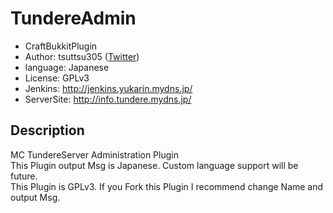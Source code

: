 TundereAdmin
============
* CraftBukkitPlugin
* Author: tsuttsu305 ([Twitter](https://twitter.com/tsuttsu305))
* language: Japanese
* License: GPLv3
* Jenkins: http://jenkins.yukarin.mydns.jp/
* ServerSite: http://info.tundere.mydns.jp/

Description
------------
MC TundereServer Administration Plugin  
This Plugin output Msg is Japanese.  Custom language support will be future.  
This Plugin is GPLv3. If you Fork this Plugin I recommend change Name and output Msg.  




